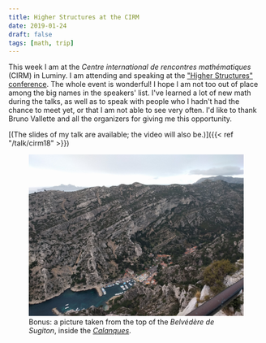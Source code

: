 ```yaml
---
title: Higher Structures at the CIRM 
date: 2019-01-24
draft: false
tags: [math, trip]
---
```


This week I am at the *Centre international de rencontres mathématiques* (CIRM) in Luminy.
I am attending and speaking at the ["Higher Structures" conference](https://conferences.cirm-math.fr/1959.html).
The whole event is wonderful!
I hope I am not too out of place among the big names in the speakers' list.
I've learned a lot of new math during the talks, as well as to speak with people who I hadn't had the chance to meet yet, or that I am not able to see very often.
I'd like to thank Bruno Vallette and all the organizers for giving me this opportunity.
<!--more-->

[(The slides of my talk are available; the video will also be.)]({{< ref "/talk/cirm18" >}})

<figure class="figure">
<img src="belvedere.jpg" alt="Photo taken from the Belvédère de Sugiton" class="figure-img img-fluid">
<figcaption class="figure-caption">Bonus: a picture taken from the top of the <em>Belvédère de Sugiton</em>, inside the <a href="https://en.wikipedia.org/wiki/Massif_des_Calanques"><em>Calanques</em></a>.</figcaption>
</figure>
